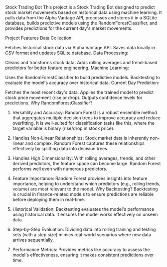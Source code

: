 Stock Trading Bot
This project is a Stock Trading Bot designed to predict stock market movements based on historical data using machine learning. It pulls data from the Alpha Vantage API, processes and stores it in a SQLite database, builds predictive models using the RandomForestClassifier, and provides predictions for the current day's market movements.

Project Features
Data Collection:

Fetches historical stock data via Alpha Vantage API.
Saves data locally in CSV format and updates SQLite database.
Data Processing:

Cleans and transforms stock data.
Adds rolling averages and trend-based predictors for better feature engineering.
Machine Learning:

Uses the RandomForestClassifier to build predictive models.
Backtesting to evaluate the model's accuracy over historical data.
Current Day Prediction:

Fetches the most recent day's data.
Applies the trained model to predict stock price movement (rise or drop).
Outputs confidence levels for predictions.
Why RandomForestClassifier?
1. Versatility and Accuracy:
Random Forest is a robust ensemble method that aggregates multiple decision trees to improve accuracy and reduce overfitting.
It is well-suited for classification tasks like this, where the target variable is binary (rise/drop in stock price).
2. Handles Non-Linear Relationships:
Stock market data is inherently non-linear and complex. Random Forest captures these relationships effectively by splitting data into decision trees.
3. Handles High Dimensionality:
With rolling averages, trends, and other derived predictors, the feature space can become large. Random Forest performs well even with numerous predictors.
4. Feature Importance:
Random Forest provides insights into feature importance, helping to understand which predictors (e.g., rolling trends, volume) are most relevant to the model.
Why Backtesting?
Backtesting is crucial in finance-related models to ensure predictions are reliable before deploying them in real-time.

1. Historical Validation:
Backtesting evaluates the model's performance using historical data. It ensures the model works effectively on unseen data.
2. Step-by-Step Evaluation:
Dividing data into rolling training and testing sets (with a step size) mimics real-world scenarios where new data arrives sequentially.
3. Performance Metrics:
Provides metrics like accuracy to assess the model's effectiveness, ensuring it makes consistent predictions over time.
